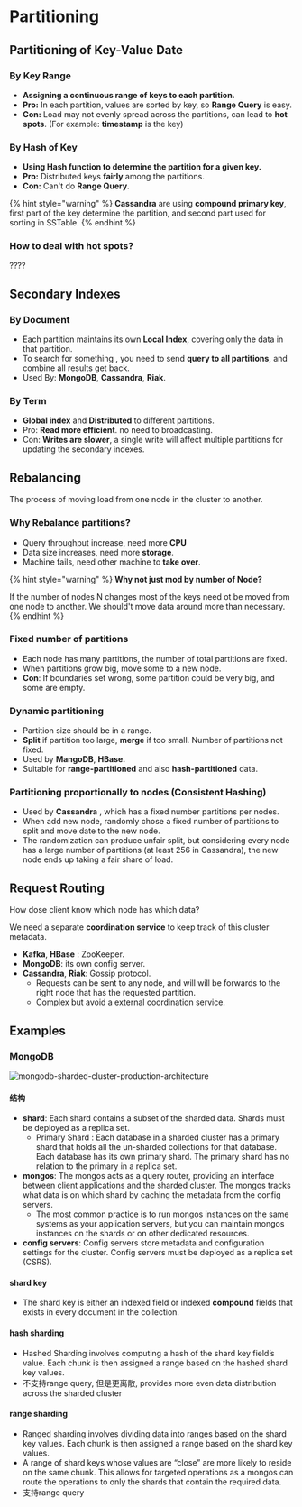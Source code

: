 # Partitioning

## Partitioning of Key-Value Date

### By Key Range

* **Assigning a continuous range of keys to each partition.**
* **Pro:** In each partition, values are sorted by key, so **Range Query** is easy.
* **Con:** Load may not evenly spread across the partitions, can lead to **hot spots**. \(For example: **timestamp** is the key\)

### By Hash of Key

* **Using Hash function to determine the partition for a given key.**
* **Pro:** Distributed keys **fairly** among the partitions.
* **Con:** Can't do **Range Query**.

{% hint style="warning" %}
**Cassandra** are using **compound primary key**, first part of the key determine the partition, and second part used for sorting in SSTable.
{% endhint %}

### How to deal with hot spots?

????

## Secondary Indexes

### By Document

* Each partition maintains its own **Local Index**, covering only the data in that partition.
* To search for something , you need to send **query to all partitions**, and combine all results get back.
* Used By: **MongoDB**, **Cassandra**, **Riak**.

### By Term

* **Global index** and **Distributed** to different partitions.
* Pro: **Read more efficient**. no need to broadcasting.
* Con: **Writes are slower**, a single write will affect multiple partitions for updating the secondary indexes.

## Rebalancing

The process of moving load from one node in the cluster to another.

### Why Rebalance partitions?

* Query throughput increase, need more **CPU**
* Data size increases, need more **storage**.
* Machine fails, need other machine to **take over**.

{% hint style="warning" %}
**Why not just mod by number of Node?**

If the number of nodes N changes most of the keys need ot be moved from one node to another. We should't move data around more than necessary.
{% endhint %}

### Fixed number of partitions

* Each node has many partitions, the number of total partitions are fixed.
* When partitions grow big, move some to a new node.
* **Con**: If boundaries set wrong, some partition could be very big, and some are empty.

### Dynamic partitioning

* Partition size should be in a range.
* **Split** if partition too large, **merge** if too small. Number of partitions not fixed.
* Used by **MangoDB**, **HBase.**
* Suitable for **range-partitioned** and also **hash-partitioned** data.

### Partitioning proportionally to nodes \(Consistent Hashing\)

* Used by **Cassandra** , which has a fixed number partitions per nodes.
* When add new node, randomly chose a fixed number of partitions to split and move date to the new node.
* The randomization can produce unfair split, but considering every node has a large number of partitions \(at least 256 in Cassandra\), the new node ends up taking a fair share of load.

## Request Routing

How dose client know which node has which data?

We need a separate **coordination service** to keep track of this cluster metadata.

* **Kafka**, **HBase** : ZooKeeper.
* **MongoDB**: its own config server.
* **Cassandra**, **Riak**: Gossip protocol.
  * Requests can be sent to any node, and will will be forwards to the right node that has the requested partition.
  * Complex but avoid a external coordination service.

## Examples

### MongoDB

![mongodb-sharded-cluster-production-architecture](https://docs.mongodb.com/manual/_images/sharded-cluster-production-architecture.bakedsvg.svg)

#### 结构

* **shard**: Each shard contains a subset of the sharded data. Shards must be deployed as a replica set.
  * Primary Shard : Each database in a sharded cluster has a primary shard that holds all the un-sharded collections for that database. Each database has its own primary shard. The primary shard has no relation to the primary in a replica set.
* **mongos**: The mongos acts as a query router, providing an interface between client applications and the sharded cluster. The mongos tracks what data is on which shard by caching the metadata from the config servers. 
  * The most common practice is to run mongos instances on the same systems as your application servers, but you can maintain mongos instances on the shards or on other dedicated resources.
* **config servers**: Config servers store metadata and configuration settings for the cluster. Config servers must be deployed as a replica set \(CSRS\).

#### shard key

* The shard key is either an indexed field or indexed **compound** fields that exists in every document in the collection.

#### hash sharding

* Hashed Sharding involves computing a hash of the shard key field’s value. Each chunk is then assigned a range based on the hashed shard key values.
* 不支持range query, 但是更离散, provides more even data distribution across the sharded cluster

#### range sharding

* Ranged sharding involves dividing data into ranges based on the shard key values. Each chunk is then assigned a range based on the shard key values.
* A range of shard keys whose values are “close” are more likely to reside on the same chunk. This allows for targeted operations as a mongos can route the operations to only the shards that contain the required data.
* 支持range query


